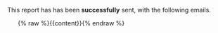 This report has has been __successfully__ sent, with the following emails.

<ul class="list-group">{% raw %}{{content}}{% endraw %}</ul>
